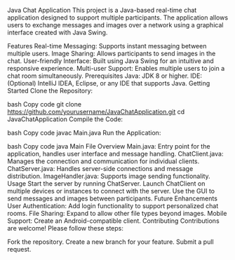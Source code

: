 Java Chat Application
This project is a Java-based real-time chat application designed to support multiple participants. The application allows users to exchange messages and images over a network using a graphical interface created with Java Swing.

Features
Real-time Messaging: Supports instant messaging between multiple users.
Image Sharing: Allows participants to send images in the chat.
User-friendly Interface: Built using Java Swing for an intuitive and responsive experience.
Multi-user Support: Enables multiple users to join a chat room simultaneously.
Prerequisites
Java: JDK 8 or higher.
IDE: (Optional) IntelliJ IDEA, Eclipse, or any IDE that supports Java.
Getting Started
Clone the Repository:

bash
Copy code
git clone https://github.com/yourusername/JavaChatApplication.git
cd JavaChatApplication
Compile the Code:

bash
Copy code
javac Main.java
Run the Application:

bash
Copy code
java Main
File Overview
Main.java: Entry point for the application, handles user interface and message handling.
ChatClient.java: Manages the connection and communication for individual clients.
ChatServer.java: Handles server-side connections and message distribution.
ImageHandler.java: Supports image sending functionality.
Usage
Start the server by running ChatServer.
Launch ChatClient on multiple devices or instances to connect with the server.
Use the GUI to send messages and images between participants.
Future Enhancements
User Authentication: Add login functionality to support personalized chat rooms.
File Sharing: Expand to allow other file types beyond images.
Mobile Support: Create an Android-compatible client.
Contributing
Contributions are welcome! Please follow these steps:

Fork the repository.
Create a new branch for your feature.
Submit a pull request.
